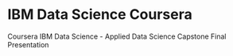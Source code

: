 # IBM Data Science Coursera

Coursera IBM Data Science - Applied Data Science Capstone Final Presentation
